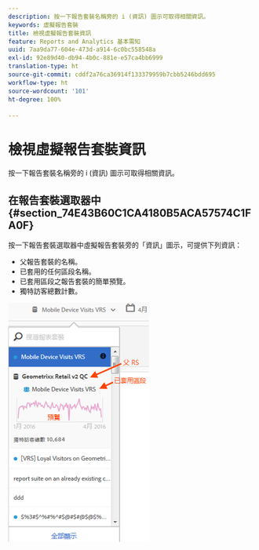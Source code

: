 ```yaml
---
description: 按一下報告套裝名稱旁的 i (資訊) 圖示可取得相關資訊。
keywords: 虛擬報告套裝
title: 檢視虛擬報告套裝資訊
feature: Reports and Analytics 基本需知
uuid: 7aa9da77-604e-473d-a914-6c0bc558548a
exl-id: 92e89d40-db94-4b0c-881e-e57ca4bb6999
translation-type: ht
source-git-commit: cddf2a76ca36914f133379959b7cbb5246bdd695
workflow-type: ht
source-wordcount: '101'
ht-degree: 100%

---
```


# 檢視虛擬報告套裝資訊

按一下報告套裝名稱旁的 i (資訊) 圖示可取得相關資訊。

## 在報告套裝選取器中 {#section_74E43B60C1CA4180B5ACA57574C1FA0F}

按一下報告套裝選取器中虛擬報告套裝旁的「資訊」圖示，可提供下列資訊：

* 父報告套裝的名稱。
* 已套用的任何區段名稱。
* 已套用區段之報告套裝的簡單預覽。
* 獨特訪客總數計數。

![](assets/vrs-info.png)
